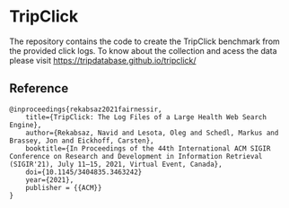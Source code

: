 # TripClick

The repository contains the code to create the TripClick benchmark from the provided click logs. To know about the collection and acess the data please visit https://tripdatabase.github.io/tripclick/

## Reference
```
@inproceedings{rekabsaz2021fairnessir,
    title={TripClick: The Log Files of a Large Health Web Search Engine},
    author={Rekabsaz, Navid and Lesota, Oleg and Schedl, Markus and Brassey, Jon and Eickhoff, Carsten},
    booktitle={In Proceedings of the 44th International ACM SIGIR Conference on Research and Development in Information Retrieval (SIGIR'21), July 11–15, 2021, Virtual Event, Canada},
    doi={10.1145/3404835.3463242}
    year={2021},
    publisher = {{ACM}}
}
```
